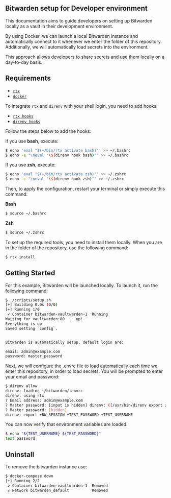## Bitwarden setup for Developer environment

This documentation aims to guide developers on setting up Bitwarden locally as
a vault in their development environment.

By using Docker, we can launch a local Bitwarden instance and automatically
connect to it whenever we enter the folder of this repository. Additionally, we
will automatically load secrets into the environment.

This approach allows developers to share secrets and use them locally on a
day-to-day basis.

## Requirements

- [`rtx`](https://github.com/jdxcode/rtx)
- [`docker`](https://www.docker.com/)

To integrate `rtx` and `direnv` with your shell login, you need to add hooks:

- [`rtx hooks`](https://github.com/jdxcode/rtx#quickstart)
- [`direnv hooks`](https://direnv.net/docs/hook.html)

Follow the steps below to add the hooks:

If you use **bash**, execute:
```sh
$ echo 'eval "$(~/bin/rtx activate bash)"' >> ~/.bashrc
$ echo -e "\neval "\$(direnv hook bash)"" >> ~/.bashrc
```
If you use **zsh**, execute:
```sh
$ echo 'eval "$(~/bin/rtx activate zsh)"' >> ~/.zshrc
$ echo -e "\neval "\$(direnv hook zsh)"" >> ~/.zshrc
```
Then, to apply the configuration, restart your terminal or simply execute this command:

**Bash**
```sh
$ source ~/.bashrc
```

**Zsh**
```sh
$ source ~/.zshrc
```

To set up the required tools, you need to install them locally. When you are in
the folder of the repository, use the following command:

```sh
$ rtx install
```

## Getting Started

For this example, Bitwarden will be launched locally. To launch it, run the
following command:

```sh
$ ./scripts/setup.sh
[+] Building 0.0s (0/0)
[+] Running 1/0
 ✔ Container bitwarden-vaultwarden-1  Running
Waiting for vaultwarden:80  .  up!
Everything is up
Saved setting `config`.


Bitwarden is automatically setup, default login are:

email: admin@example.com
password: master_password
```

Next, we will configure the .envrc file to load automatically each time we enter
this repository, in order to load secrets. You will be prompted to enter your
email and password:

```sh
$ direnv allow
direnv: loading ~/bitwarden/.envrc
direnv: using rtx
? Email address: admin@example.com
? Master password: [input is hidden] direnv: ([/usr/bin/direnv export zsh]) is taking a while to execute. Use CTRL-C to give up.
? Master password: [hidden]
direnv: export +BW_SESSION +TEST_PASSWORD +TEST_USERNAME
```

You can now verify that environment variables are loaded:

```sh
$ echo "${TEST_USERNAME} ${TEST_PASSWORD}"
test password
```
## Uninstall

To remove the bitwarden instance use:

```sh
$ docker-compose down
[+] Running 2/2
 ✔ Container bitwarden-vaultwarden-1  Removed
 ✔ Network bitwarden_default          Removed
```

